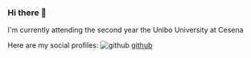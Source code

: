 ### Hi there 👋
I'm currently attending the second year the Unibo University at Cesena

Here are my social profiles:
![github](https://img.shields.io/badge/GitHub-000000?style=for-the-badge&logo=GitHub&logoColor=white)
[github](https://github.com/GabrieleMenghi)
<!--
**GabrieleMenghi/GabrieleMenghi** is a ✨ _special_ ✨ repository because its `README.md` (this file) appears on your GitHub profile.

Here are some ideas to get you started:

- 🔭 I’m currently working on ...
- 🌱 I’m currently learning ...
- 👯 I’m looking to collaborate on ...
- 🤔 I’m looking for help with ...
- 💬 Ask me about ...
- 📫 How to reach me: ...
- 😄 Pronouns: ...
- ⚡ Fun fact: ...
-->
